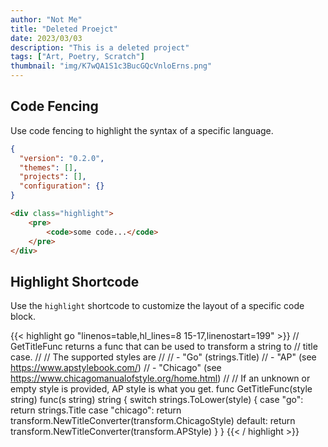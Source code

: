 ```yaml
---
author: "Not Me"
title: "Deleted Proejct"
date: 2023/03/03
description: "This is a deleted project"
tags: ["Art, Poetry, Scratch"]
thumbnail: "img/K7wQA1S1c3BucGQcVnloErns.png"
---
```


## Code Fencing

Use code fencing to highlight the syntax of a specific language.

```json
{
  "version": "0.2.0",
  "themes": [],
  "projects": [],
  "configuration": {}
}
```

```html
<div class="highlight">
    <pre>
        <code>some code...</code>
    </pre>
</div>
```

## Highlight Shortcode

Use the `highlight` shortcode to customize the layout of a specific code block.

{{< highlight go "linenos=table,hl_lines=8 15-17,linenostart=199" >}}
// GetTitleFunc returns a func that can be used to transform a string to
// title case.
//
// The supported styles are
//
// - "Go" (strings.Title)
// - "AP" (see https://www.apstylebook.com/)
// - "Chicago" (see https://www.chicagomanualofstyle.org/home.html)
//
// If an unknown or empty style is provided, AP style is what you get.
func GetTitleFunc(style string) func(s string) string {
  switch strings.ToLower(style) {
  case "go":
    return strings.Title
  case "chicago":
    return transform.NewTitleConverter(transform.ChicagoStyle)
  default:
    return transform.NewTitleConverter(transform.APStyle)
  }
}
{{< / highlight >}}